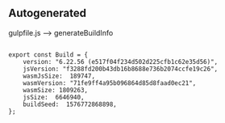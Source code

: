 



Autogenerated
-------------








gulpfile.js --> generateBuildInfo


  

```

export const Build = {
    version: "6.22.56 (e517f04f234d502d225cfb1c62e35d56)",
    jsVersion: "f3288fd200b43db16b8688e736b2074ccfe19c26",
    wasmJsSize:  189747,
    wasmVersion: "71fe9ff4a95b096864d85d8faad0ec21",
    wasmSize: 1809263,
    jsSize:  6646940,
    buildSeed:  1576772868898,
};


```




